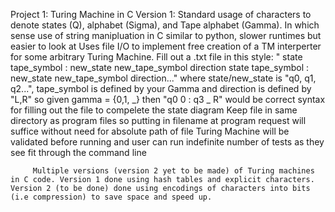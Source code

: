 Project 1: Turing Machine in C
    Version 1:
        Standard usage of characters to denote states (Q), alphabet (Sigma), and Tape alphabet (Gamma). In which sense use of string manipluation in C similar to python, slower runtimes but easier to look at
        Uses file I/O to implement free creation of a TM interperter for some arbitrary Turing Machine.
        Fill out a .txt file in this style:
       " state tape_symbol : new_state new_tape_symbol direction
         state tape_symbol : new_state new_tape_symbol direction..."
         where state/new_state is "q0, q1, q2...", tape_symbol is defined by your Gamma and direction is defined
         by "L,R" so given gamma = {0,1, _} then "q0 0 : q3 _ R" would be correct syntax for filling out the file to compelete the state diagram
         Keep file in same directory as program files so putting in filename at program request will suffice without need for absolute path of file
         Turing Machine will be validated before running and user can run indefinite number of tests as they see fit through the command line
         
         Multiple versions (version 2 yet to be made) of Turing machines in C code. Version 1 done using hash tables and explicit characters. Version 2 (to be done) done using encodings of characters into bits (i.e compression) to save space and speed up. 